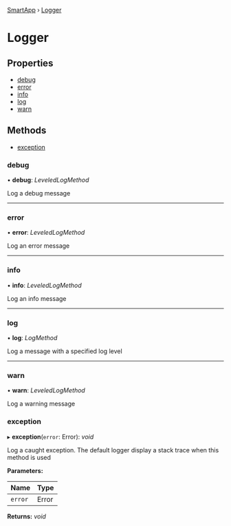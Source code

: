 [SmartApp](../classes/_smart_app_d_.smartapp.md) ›  [Logger](_util_log_d_.logger.md)
# Logger
## Properties

* [debug](_util_log_d_.logger.md#debug)
* [error](_util_log_d_.logger.md#error)
* [info](_util_log_d_.logger.md#info)
* [log](_util_log_d_.logger.md#log)
* [warn](_util_log_d_.logger.md#warn)

## Methods

* [exception](_util_log_d_.logger.md#exception)


###  debug

• **debug**: *LeveledLogMethod*

Log a debug message

___

###  error

• **error**: *LeveledLogMethod*

Log an error message

___

###  info

• **info**: *LeveledLogMethod*

Log an info message

___

###  log

• **log**: *LogMethod*

Log a message with a specified log level

___

###  warn

• **warn**: *LeveledLogMethod*

Log a warning message


###  exception

▸ **exception**(`error`: Error): *void*

Log a caught exception. The default logger display a stack trace when this method is used

**Parameters:**

Name | Type |
------ | ------ |
`error` | Error |

**Returns:** *void*

